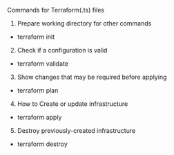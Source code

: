 Commands for Terraform(.ts) files
1. Prepare working directory for other commands
  - terraform init
2. Check if a configuration is valid
  - terraform validate
3. Show changes that may be required before applying
  - terraform plan
4. How to Create or update infrastructure
  - terraform apply
5. Destroy previously-created infrastructure
  - terraform destroy
